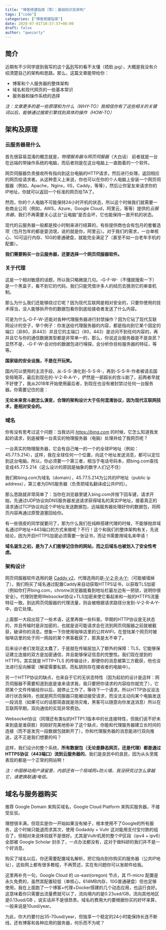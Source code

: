 ```yaml
---
title: "博客搭建指南（零）：基础知识及架构"
tags: ["code"]
categories: ["博客搭建指南"]
date: 2020-07-01T10:57:57+08:00
draft: false
author: "qwezarty"
---
```


## 简介

近期有不少同学提到我写的这个[系列](/categories/博客搭建指南/)写的看不太懂（捂脸.jpg），大概是我没有介绍清楚自己的架构和思路。那么，这篇文章能带给你：

* 博客和个人服务器的整体架构
* 域名和现代网页的一些基本常识
* 服务器和操作系统的选择  

*注：文章更多的是一些原理和为什么（WHY-TO）我相信你有了这些相关的关键词以后，能够通过搜索引擎找到具体的操作（HOW-TO）*

## 架构及原理

### 云服务器是什么

首先很容易混淆的概念就是，*物理服务器与网页伺服器*（大白话） 前者就是一台在远端的带操作系统的电脑，而后者则是在这台电脑上一直跑着的一个软件。

网页伺服器负责接收所有指向到这台电脑的HTTP请求，然后进行处理，返回相应的网页给请求者。从这种意义上来说，你也可以在你的个人电脑上安装一个网页伺服器（例如，Apache，Nginx，IIS，Caddy，等等），然后让你室友来请求你的IP地址，你就可以返回一个标准的网页给TA了。

然而，你的个人电脑不可能保持24小时开机的状态，所以这个时候我们就需要一些商业公司（例如，AWS，Azure，Google Cloud，阿里云，等等）提供的*云服务器*，我们不再需要关心这台“云电脑”是否会坏，它也能保持一直开机的状态。

现代的云服务器一般都是按小时制来进行结算的，有些提供商也会有包月的套餐选项（包月包年的都是耍流氓，说的就是你，阿里云）。对于我们的需求，一台单核心、1G可运行内存、10G的普通硬盘，就能完全满足了（甚至不如一台老年手机的配置）。

**我们需要购买一台云服务器，还要选择一个网页伺服器软件。**

### 关于代理

这是一个相对敏感的话题，所以我只略微提几句。-G-F-W-（不懂就搜索一下）是一个黑盒子，看不到它的代码，我们只能凭借许多人的经历去猜测它的审查机制。

那么为什么我们还能够绕过它呢？因为现代互联网是相对安全的，只要你使用的技术得当，没人能够拆开你的数据包看你到底给接收者发送了什么内容。

可是为什么-G-F-W-还能对各种代理服务器进行封禁操作？因为它钻了现代互联网设计的空子，举个例子：你发送给代理服务器的内容，都是指向到它某个固定的端口（非80，非443）并且它的主端口（80，443）是访问不到任何内容的，再并且它与你的通信数据类型都是非常单一的，那么，你说这台服务器是不是良民？显然不是，-G-F-W-会对你的数据包进行嗅探，会分析你目标服务器的特征，等等。

**国家级的安全设施，不是在开玩笑。**

国内可以使用的主流手段，从-S-S-演化到-S-S-R-，再到-S-S-R-作者被请去国安局喝茶，最后到现在的-V-2-R-A-Y-，俨然是一部超长的宫斗剧了。前两者早就不好使了，我从2018年开始使用最后者，到现在也没有被封禁过任何一台服务器。你需要记住的是：

**无论未来宫斗剧怎么演变，合理的架构设计大于任何混淆协议，因为现代互联网技术，是相对安全的。**

### 域名

你有没有思考过这个问题：当我访问 *https://bing.com* 的时候，它怎么知道我发起的请求，到底被哪一台真实的物理服务器（电脑）处理并给了我网页呢？

一台真实的物理服务器，它会有自己唯一的一个的全球IP地址（例如：45.77.5.214），这样，我在全球任何一个位置，向这个地址发送消息，都可以定位到这台电脑。所以，你必须要一个第三者，相当于电话号码本，把bing.com查找变成45.77.5.214（这么设计的原因是抽象的数字人们记不住）

我们称bing.com为域名（domain），45.77.5.214为公共的IP地址（public ip address），第三者为DNS服务器（负责把域名翻译成公共IP的）。

那么思路就非常简单了：当你在浏览器里键入bing.com并按下回车键，请求开始，先通过UDP协议向DNS服务器发送请求获得域名的真实IP地址，接着真正的请求通过TCP协议向这个IP地址发送数据包，远端服务器处理好你的数据包，将网页内容再通过原管道塞回给你。

有一些很皮的同学就要问了，那为什么我们在纯粹搭建代理的时候，不能够抛弃域名通过IP地址+443端口的方式来做呢？不行！这个和我们的整体架构有关，先说结论，因为开启HTTPS加密必须需要一张证书，而证书需要用域名来申请！

**域名诞生之初，是为了人们能够记住你的网站，而之后域名也被划入了安全性考虑。**

### 架构设计

网页伺服器软件选用的是 [Caddy v2](https://caddyserver.com)，代理选用的是[-V-2-R-A-Y-](https://www.v2ray.com)（可能被墙掉了），我们购买了域名通过配置Caddy来自动获取HTTPS证书，以获取TLS加密（例如你打开bing.com，chrome浏览器能看到地址栏最左边有一把锁，说明你很安全）。代理则使用Websocket协议+TLS加密来使它看起来和一般的HTTPS流量特征一致。到达网页伺服器的代理流量，则会被根据请求路径分发到-V-2-R-A-Y-中，由它处理。

上面那一大段出现了一些术语，这里再做一些科普。早期的HTTP协议是无状态的，并且传输时是非加密的，也就是说可能请求会在流到网页伺服器之前就被截获，破译你的消息。想象一下你使用咖啡店里的公共WIFI，在登陆某个网页时被咖啡店里的处于同一网段的某个黑客截获了，那真是太不幸了。

后来设计者们发现这太蠢了，于是就在传输层加入了额外的保障：TLS，它能够保证建立连接的双方是加密通信，并且能够保证信息的完整性。我们现在提到的HTTPS，其实就是 HTTP+TLS 的传输设计，即便你的消息被第三方截获，他也没法进行反向解密（解密需要私钥，而私钥则存在接收者的电脑中）。

另一个HTTP协议的缺点，也来自于它的无状态特性（因为起初的设计是这样：网页伺服器不需要知道到底是谁来请求我，我只要把你请求的内容给你就完了），它把某个文件传输给你以后，就停止工作了，等待下一个请求。所以HTTP协议没法进行状态保持，也就是网页伺服器只能被动接受请求，而没法主动向某个电脑发送一段消息（如果可以的话那简直就是场灾难，黑客可以随意向你发送消息）所以在互联网早期，双向通信的实现非常费劲。

Websocket协议（同理还有类似的HTTP1.1版本中的长连接特性，但我们说不好未来到底是谁获胜）则刚好完美地弥补了这个缺点，你能和代理服务器建立长时间的连接（而不是发完一段数据包就断开了），你和代理服务器的消息能进行双向推送，这不正是我们想要的吗？

这样，我们设计的整个系统，**所有数据包（无论是静态网页，还是代理）都是通过HTTPS协议（443端口）流到云服务器的**。我们是良民中的良民，因为从头至尾表现的都是一个正常的网站啊！

*注：中国移动用户请留意，内部还有一个局域网+防火墙，我没研究过怎么穿越它，请更换联通/电信。*

## 域名与服务器购买

推荐 Google Domain 来购买域名，Google Cloud Platform 来购买服务器，不接受反驳。

理想很丰满，但现实是你一开始如果没有梯子，根本使用不了Google的所有服务，这个时候只能退而求其次，使用 Godaddy + Vultr 这对能用支付宝付款的组合了，但相对来说体验就不是很好。尤其是Vultr机房的整个IP区段（ipv4 + ipv6）全部被 Google Scholar 封杀了，一点办法都没有，这对于做科研的我们并不是一个好消息。

购买了域名以后，你还需要配置域名解析，把它指向到你购买的服务器（公共IP地址），这些网上都有很多教程，不再赘述，实在有问题你可以发邮件给我。

这里再补充一句，Google Cloud 的 us-east(oregon) 节点，其 f1-micro 配置是永久免费的，虽然其配置较低（单核心，614MB内存，10G普通硬盘）但也足够使用，我在上面跑了一个博客+代理+Docker搭建的几个动态应用，也运行良好。这意味着你只需要出流量费就可以了，流向境内的是0.23usd/GB，流向其他地区是0.13usd/GB ，说实话并不是很昂贵。域名的费用大约要根据你买的好坏来算，一般来说是10usd/year。

为此，你大约要付出35-70usd/year，但独享一个稳定的24小时能保持长连不断线，还有博客和各种应用的服务器，何乐而不为呢？
